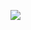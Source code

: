 
![](https://github-profile-summary-cards.vercel.app/api/cards/profile-details?username=VDFOREVER&theme=github_dark)
